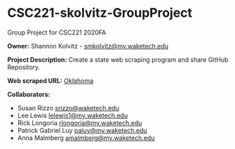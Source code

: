 # CSC221-skolvitz-GroupProject

Group Project for CSC221 2020FA

**Owner:** Shannon Kolvitz - smkolvitz@my.waketech.edu

**Project Description:** Create a state web scraping program and share GitHub Repository.

**Web scraped URL:** [Oklahoma](https://en.wikipedia.org/wiki/Oklahoma)

**Collaborators:**

- Susan Rizzo           srizzo@waketech.edu
- Lee Lewis             lelewis1@my.waketech.edu
- Rick Longoria      rlongoria@my.waketech.edu
- Patrick Gabriel Luy   paluy@my.waketech.edu
- Anna Malmberg         amalmberg@my.waketech.edu
